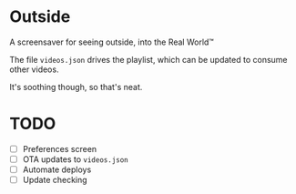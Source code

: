 # Outside

A screensaver for seeing outside, into the Real World™

The file `videos.json` drives the playlist, which can be updated to consume other videos.

It's soothing though, so that's neat.

# TODO

- [ ] Preferences screen
- [ ] OTA updates to `videos.json`
- [ ] Automate deploys
- [ ] Update checking
